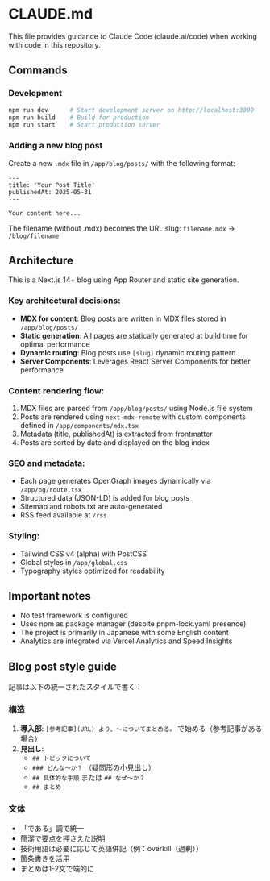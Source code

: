 # CLAUDE.md

This file provides guidance to Claude Code (claude.ai/code) when working with code in this repository.

## Commands

### Development
```bash
npm run dev      # Start development server on http://localhost:3000
npm run build    # Build for production
npm run start    # Start production server
```

### Adding a new blog post
Create a new `.mdx` file in `/app/blog/posts/` with the following format:
```mdx
---
title: 'Your Post Title'
publishedAt: 2025-05-31
---

Your content here...
```

The filename (without .mdx) becomes the URL slug: `filename.mdx` → `/blog/filename`

## Architecture

This is a Next.js 14+ blog using App Router and static site generation.

### Key architectural decisions:
- **MDX for content**: Blog posts are written in MDX files stored in `/app/blog/posts/`
- **Static generation**: All pages are statically generated at build time for optimal performance
- **Dynamic routing**: Blog posts use `[slug]` dynamic routing pattern
- **Server Components**: Leverages React Server Components for better performance

### Content rendering flow:
1. MDX files are parsed from `/app/blog/posts/` using Node.js file system
2. Posts are rendered using `next-mdx-remote` with custom components defined in `/app/components/mdx.tsx`
3. Metadata (title, publishedAt) is extracted from frontmatter
4. Posts are sorted by date and displayed on the blog index

### SEO and metadata:
- Each page generates OpenGraph images dynamically via `/app/og/route.tsx`
- Structured data (JSON-LD) is added for blog posts
- Sitemap and robots.txt are auto-generated
- RSS feed available at `/rss`

### Styling:
- Tailwind CSS v4 (alpha) with PostCSS
- Global styles in `/app/global.css`
- Typography styles optimized for readability

## Important notes

- No test framework is configured
- Uses npm as package manager (despite pnpm-lock.yaml presence)
- The project is primarily in Japanese with some English content
- Analytics are integrated via Vercel Analytics and Speed Insights

## Blog post style guide

記事は以下の統一されたスタイルで書く：

### 構造
1. **導入部**: `[参考記事](URL) より、〜についてまとめる。` で始める（参考記事がある場合）
2. **見出し**: 
   - `## トピックについて`
   - `### どんな〜か？` （疑問形の小見出し）
   - `## 具体的な手順` または `## なぜ〜か？`
   - `## まとめ`

### 文体
- 「である」調で統一
- 簡潔で要点を押さえた説明
- 技術用語は必要に応じて英語併記（例：overkill（過剰））
- 箇条書きを活用
- まとめは1-2文で端的に